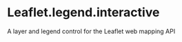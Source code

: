 Leaflet.legend.interactive
==========================

A layer and legend control for the Leaflet web mapping API
